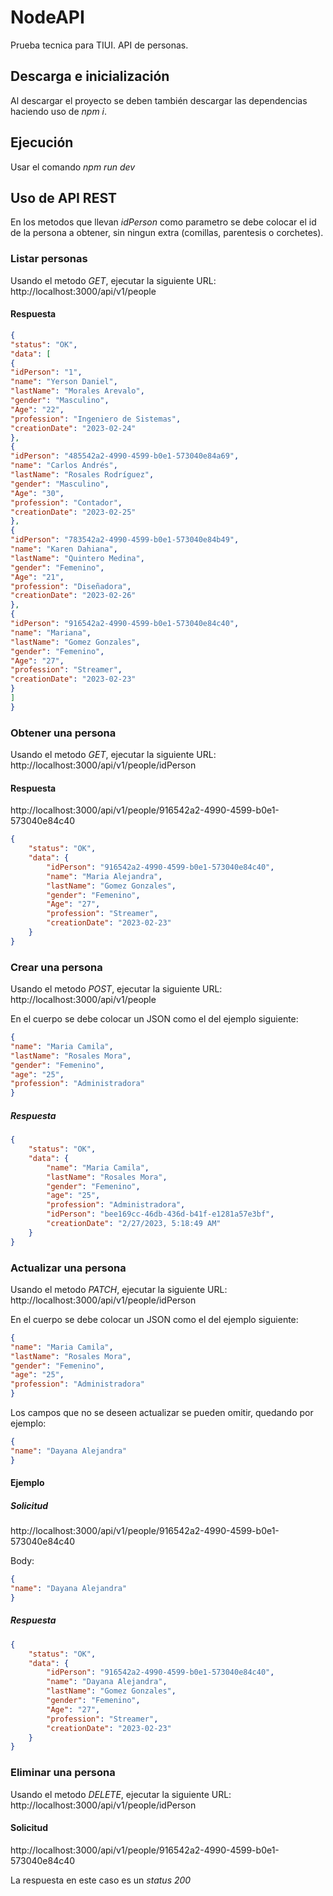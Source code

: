 # NodeAPI
 Prueba tecnica para TIUI. API de personas.

## Descarga e inicialización

Al descargar el proyecto se deben también descargar las dependencias haciendo uso de *npm i*.

## Ejecución

Usar el comando *npm run dev*

## Uso de API REST

En los metodos que llevan *idPerson* como parametro se debe colocar el id de la persona a obtener, sin ningun extra (comillas, parentesis o corchetes).

### Listar personas

Usando el metodo *GET*, ejecutar la siguiente URL:
http://localhost:3000/api/v1/people

#### Respuesta
``` json
{
"status": "OK",
"data": [
{
"idPerson": "1",
"name": "Yerson Daniel",
"lastName": "Morales Arevalo",
"gender": "Masculino",
"Age": "22",
"profession": "Ingeniero de Sistemas",
"creationDate": "2023-02-24"
},
{
"idPerson": "485542a2-4990-4599-b0e1-573040e84a69",
"name": "Carlos Andrés",
"lastName": "Rosales Rodríguez",
"gender": "Masculino",
"Age": "30",
"profession": "Contador",
"creationDate": "2023-02-25"
},
{
"idPerson": "783542a2-4990-4599-b0e1-573040e84b49",
"name": "Karen Dahiana",
"lastName": "Quintero Medina",
"gender": "Femenino",
"Age": "21",
"profession": "Diseñadora",
"creationDate": "2023-02-26"
},
{
"idPerson": "916542a2-4990-4599-b0e1-573040e84c40",
"name": "Mariana",
"lastName": "Gomez Gonzales",
"gender": "Femenino",
"Age": "27",
"profession": "Streamer",
"creationDate": "2023-02-23"
}
]
}
```
### Obtener una persona

Usando el metodo *GET*, ejecutar la siguiente URL:
http://localhost:3000/api/v1/people/idPerson

#### Respuesta
http://localhost:3000/api/v1/people/916542a2-4990-4599-b0e1-573040e84c40

``` json
{
    "status": "OK",
    "data": {
        "idPerson": "916542a2-4990-4599-b0e1-573040e84c40",
        "name": "Maria Alejandra",
        "lastName": "Gomez Gonzales",
        "gender": "Femenino",
        "Age": "27",
        "profession": "Streamer",
        "creationDate": "2023-02-23"
    }
}
```

### Crear una persona

Usando el metodo *POST*, ejecutar la siguiente URL:
http://localhost:3000/api/v1/people

En el cuerpo se debe colocar un JSON como el del ejemplo siguiente:

```json
{
"name": "Maria Camila",
"lastName": "Rosales Mora",
"gender": "Femenino",
"age": "25",
"profession": "Administradora"
}
```
##### Respuesta

```json
{
    "status": "OK",
    "data": {
        "name": "Maria Camila",
        "lastName": "Rosales Mora",
        "gender": "Femenino",
        "age": "25",
        "profession": "Administradora",
        "idPerson": "bee169cc-46db-436d-b41f-e1281a57e3bf",
        "creationDate": "2/27/2023, 5:18:49 AM"
    }
}
```

### Actualizar una persona

Usando el metodo *PATCH*, ejecutar la siguiente URL:
http://localhost:3000/api/v1/people/idPerson

En el cuerpo se debe colocar un JSON como el del ejemplo siguiente:

```json
{
"name": "Maria Camila",
"lastName": "Rosales Mora",
"gender": "Femenino",
"age": "25",
"profession": "Administradora"
}
```

Los campos que no se deseen actualizar se pueden omitir, quedando por ejemplo:

```json
{
"name": "Dayana Alejandra"
}
```
#### Ejemplo

##### Solicitud
http://localhost:3000/api/v1/people/916542a2-4990-4599-b0e1-573040e84c40

Body:
``` json
{
"name": "Dayana Alejandra"
}
```
##### Respuesta
``` json
{
    "status": "OK",
    "data": {
        "idPerson": "916542a2-4990-4599-b0e1-573040e84c40",
        "name": "Dayana Alejandra",
        "lastName": "Gomez Gonzales",
        "gender": "Femenino",
        "Age": "27",
        "profession": "Streamer",
        "creationDate": "2023-02-23"
    }
}
```

### Eliminar una persona

Usando el metodo *DELETE*, ejecutar la siguiente URL:
http://localhost:3000/api/v1/people/idPerson

#### Solicitud

http://localhost:3000/api/v1/people/916542a2-4990-4599-b0e1-573040e84c40

La respuesta en este caso es un *status 200*